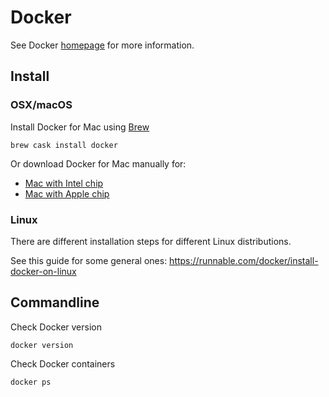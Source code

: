 # Docker

See Docker [homepage](https://www.docker.com/) for more information.

## Install

### OSX/macOS

Install Docker for Mac using [Brew](brew.md)

```
brew cask install docker
```

Or download Docker for Mac manually for:

- [Mac with Intel chip](https://desktop.docker.com/mac/main/amd64/Docker.dmg)
- [Mac with Apple chip](https://desktop.docker.com/mac/main/arm64/Docker.dmg)

### Linux

There are different installation steps for different Linux distributions.

See this guide for some general ones: https://runnable.com/docker/install-docker-on-linux

## Commandline

Check Docker version

```
docker version
```

Check Docker containers

```
docker ps
```
